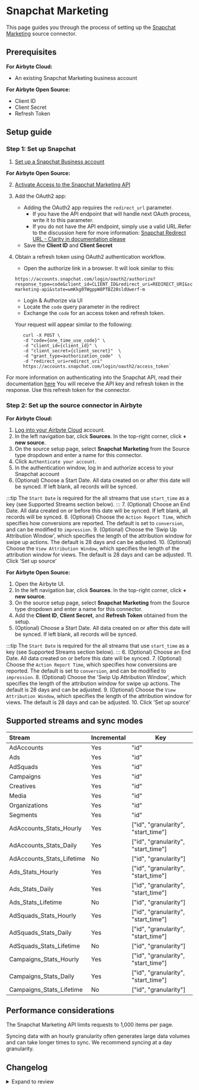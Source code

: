 # Snapchat Marketing

This page guides you through the process of setting up the [Snapchat Marketing](https://marketingapi.snapchat.com/docs/) source connector.

## Prerequisites

<!-- env:cloud -->

**For Airbyte Cloud:**

- An existing Snapchat Marketing business account
<!-- /env:cloud -->

<!-- env:oss -->

**For Airbyte Open Source:**

- Client ID
- Client Secret
- Refresh Token

<!-- /env:oss -->

## Setup guide

### Step 1: Set up Snapchat

1. [Set up a Snapchat Business account](https://businesshelp.snapchat.com/s/article/get-started?language=en_US)

<!-- env:oss -->

**For Airbyte Open Source:**

2. [Activate Access to the Snapchat Marketing API](https://businesshelp.snapchat.com/s/article/api-apply?language=en_US)
3. Add the OAuth2 app:
   - Adding the OAuth2 app requires the `redirect_url` parameter.
     - If you have the API endpoint that will handle next OAuth process, write it to this parameter.
     - If you do not have the API endpoint, simply use a valid URL.Refer to the discussion here for more information: [Snapchat Redirect URL - Clarity in documentation please](https://github.com/Snap-Kit/bitmoji-sample/issues/3)
   - Save the **Client ID** and **Client Secret**
4. Obtain a refresh token using OAuth2 authentication workflow.
   - Open the authorize link in a browser. It will look similar to this:
   ```
   https://accounts.snapchat.com/login/oauth2/authorize?response_type=code&client_id=CLIENT_ID&redirect_uri=REDIRECT_URI&scope=snapchat-marketing-api&state=wmKkg0TWgppW8PTBZ20sldUwerf-m
   ```
   - Login & Authorize via UI
   - Locate the `code` query parameter in the redirect
   - Exchange the `code` for an access token and refresh token.

   Your request will appear similar to the following:

   ```text
      curl -X POST \
      -d "code={one_time_use_code}" \
      -d "client_id={client_id}" \
      -d "client_secret={client_secret}"  \
      -d "grant_type=authorization_code"  \
      -d "redirect_uri=redirect_uri"
      https://accounts.snapchat.com/login/oauth2/access_token`
   ```

For more information on authenticating into the Snapchat API, read their documentation [here](https://marketingapi.snapchat.com/docs/#authentication)
   You will receive the API key and refresh token in the response. Use this refresh token for the connector.
   <!-- /env:oss -->

### Step 2: Set up the source connector in Airbyte

<!-- env:cloud -->

**For Airbyte Cloud:**

1. [Log into your Airbyte Cloud](https://cloud.airbyte.com/workspaces) account.
2. In the left navigation bar, click **Sources**. In the top-right corner, click **+ new source**.
3. On the source setup page, select **Snapchat Marketing** from the Source type dropdown and enter a name for this connector.
4. Click `Authenticate your account`.
5. In the authentication window, log in and authorize access to your Snapchat account
6. (Optional) Choose a Start Date. All data created on or after this date will be synced. If left blank, all records will be synced.

:::tip
The `Start Date` is required for the all streams that use `start_time` as a key (see Supported Streams section below).
:::
7. (Optional) Choose an End Date. All data created on or before this date will be synced. If left blank, all records will be synced.
8. (Optional) Choose the `Action Report Time`, which specifies how conversions are reported. The default is set to `conversion`, and can be modified to `impression`.
9. (Optional) Choose the 'Swip Up Attribution Window', which specifies the length of the attribution window for swipe up actions. The default is 28 days and can be adjusted.
10. (Optional) Choose the `View Attribution Window`, which specifies the length of the attribution window for views. The default is 28 days and can be adjusted.
11. Click 'Set up source'
<!-- /env:cloud -->

<!-- env:oss -->

**For Airbyte Open Source:**

1. Open the Airbyte UI.
2. In the left navigation bar, click **Sources**. In the top-right corner, click **+ new source**.
3. On the source setup page, select **Snapchat Marketing** from the Source type dropdown and enter a name for this connector.
4. Add the **Client ID**, **Client Secret**, and **Refresh Token** obtained from the setup.
5. (Optional) Choose a Start Date. All data created on or after this date will be synced. If left blank, all records will be synced.

:::tip
The `Start Date` is required for the all streams that use `start_time` as a key (see Supported Streams section below).
:::
6. (Optional) Choose an End Date. All data created on or before this date will be synced.
7. (Optional) Choose the `Action Report Time`, which specifies how conversions are reported. The default is set to `conversion`, and can be modified to `impression`.
8. (Optional) Choose the 'Swip Up Attribution Window', which specifies the length of the attribution window for swipe up actions. The default is 28 days and can be adjusted.
9. (Optional) Choose the `View Attribution Window`, which specifies the length of the attribution window for views. The default is 28 days and can be adjusted.
10. Click 'Set up source'
<!-- /env:oss -->

## Supported streams and sync modes

| Stream                  | Incremental | Key                                 |
|:------------------------|:------------|-------------------------------------|
| AdAccounts              | Yes         | "id"                                |
| Ads                     | Yes         | "id"                                |
| AdSquads                | Yes         | "id"                                |
| Campaigns               | Yes         | "id"                                |
| Creatives               | Yes         | "id"                                |
| Media                   | Yes         | "id"                                |
| Organizations           | Yes         | "id"                                |
| Segments                | Yes         | "id"                                |
| AdAccounts_Stats_Hourly   | Yes         | ["id", "granularity", "start_time"] |
| AdAccounts_Stats_Daily    | Yes         | ["id", "granularity", "start_time"] |
| AdAccounts_Stats_Lifetime | No          | ["id", "granularity"]               |
| Ads_Stats_Hourly          | Yes         | ["id", "granularity", "start_time"] |
| Ads_Stats_Daily           | Yes         | ["id", "granularity", "start_time"] |
| Ads_Stats_Lifetime        | No          | ["id", "granularity"]               |
| AdSquads_Stats_Hourly     | Yes         | ["id", "granularity", "start_time"] |
| AdSquads_Stats_Daily      | Yes         | ["id", "granularity", "start_time"] |
| AdSquads_Stats_Lifetime   | No          | ["id", "granularity"]               |
| Campaigns_Stats_Hourly    | Yes         | ["id", "granularity", "start_time"] |
| Campaigns_Stats_Daily     | Yes         | ["id", "granularity", "start_time"] |
| Campaigns_Stats_Lifetime  | No          | ["id", "granularity"]               |

## Performance considerations

The Snapchat Marketing API limits requests to 1,000 items per page.

Syncing data with an hourly granularity often generates large data volumes and can take longer times to sync. We recommend syncing at a day granularity.

## Changelog

<details>
  <summary>Expand to review</summary>

| Version    | Date       | Pull Request                                             | Subject                                                                        |
|:-----------|:-----------|:---------------------------------------------------------|:-------------------------------------------------------------------------------|
| 1.5.19 | 2025-09-16 | [66264](https://github.com/airbytehq/airbyte/pull/66264) | Update dependencies |
| 1.5.18 | 2025-09-09 | [65393](https://github.com/airbytehq/airbyte/pull/65393) | Update dependencies |
| 1.5.17 | 2025-08-14 | [64940](https://github.com/airbytehq/airbyte/pull/64940) | Re-release connector with fixed docker image entrypoint |
| 1.5.16 | 2025-08-11 | [63276](https://github.com/airbytehq/airbyte/pull/63276) | Fix start time for stats streams |
| 1.5.15 | 2025-08-09 | [64480](https://github.com/airbytehq/airbyte/pull/64480) | Update dependencies |
| 1.5.14 | 2025-07-26 | [63088](https://github.com/airbytehq/airbyte/pull/63088) | Update dependencies |
| 1.5.13 | 2025-07-02 | [62488](https://github.com/airbytehq/airbyte/pull/62488) | Fix end datetime to include today |
| 1.5.12 | 2025-06-28 | [60513](https://github.com/airbytehq/airbyte/pull/60513) | Update dependencies |
| 1.5.11 | 2025-05-10 | [60113](https://github.com/airbytehq/airbyte/pull/60113) | Update dependencies |
| 1.5.10 | 2025-05-04 | [59625](https://github.com/airbytehq/airbyte/pull/59625) | Update dependencies |
| 1.5.9 | 2025-04-27 | [58395](https://github.com/airbytehq/airbyte/pull/58395) | Update dependencies |
| 1.5.8 | 2025-04-12 | [57957](https://github.com/airbytehq/airbyte/pull/57957) | Update dependencies |
| 1.5.7 | 2025-04-05 | [57412](https://github.com/airbytehq/airbyte/pull/57412) | Update dependencies |
| 1.5.6 | 2025-03-29 | [56907](https://github.com/airbytehq/airbyte/pull/56907) | Update dependencies |
| 1.5.5 | 2025-03-22 | [56300](https://github.com/airbytehq/airbyte/pull/56300) | Update dependencies |
| 1.5.4 | 2025-03-08 | [55595](https://github.com/airbytehq/airbyte/pull/55595) | Update dependencies |
| 1.5.3 | 2025-03-01 | [54546](https://github.com/airbytehq/airbyte/pull/54546) | Update dependencies |
| 1.5.2 | 2025-02-15 | [54091](https://github.com/airbytehq/airbyte/pull/54091) | Update dependencies |
| 1.5.1 | 2025-02-08 | [53569](https://github.com/airbytehq/airbyte/pull/53569) | Update dependencies |
| 1.5.0 | 2024-11-26 | [44170](https://github.com/airbytehq/airbyte/pull/44170) | Added Optional filters - Organization & Ad Account IDs |
| 1.4.2 | 2025-02-01 | [53083](https://github.com/airbytehq/airbyte/pull/53083) | Update dependencies |
| 1.4.1 | 2025-01-25 | [52403](https://github.com/airbytehq/airbyte/pull/52403) | Update dependencies |
| 1.4.0 | 2025-01-23 | [52110](https://github.com/airbytehq/airbyte/pull/52110) | Make incremental per-partition streams concurrent |
| 1.3.7 | 2025-01-18 | [51999](https://github.com/airbytehq/airbyte/pull/51999) | Update dependencies |
| 1.3.6 | 2025-01-11 | [51431](https://github.com/airbytehq/airbyte/pull/51431) | Update dependencies |
| 1.3.5 | 2024-12-28 | [50796](https://github.com/airbytehq/airbyte/pull/50796) | Update dependencies |
| 1.3.4 | 2024-12-21 | [50308](https://github.com/airbytehq/airbyte/pull/50308) | Update dependencies |
| 1.3.3 | 2024-12-14 | [49414](https://github.com/airbytehq/airbyte/pull/49414) | Update dependencies |
| 1.3.2 | 2024-11-05 | [48375](https://github.com/airbytehq/airbyte/pull/48375) | Re-implement advanced_auth in connector spec |
| 1.3.1 | 2024-10-29 | [47837](https://github.com/airbytehq/airbyte/pull/47837) | Update dependencies |
| 1.3.0 | 2024-10-15 | [46927](https://github.com/airbytehq/airbyte/pull/46927) | Promoting release candidate 1.3.0-rc.1 to a main version. |
| 1.3.0-rc.1 | 2024-10-08 | [46570](https://github.com/airbytehq/airbyte/pull/46570) | Migrate to Manifest-only |
| 1.2.12     | 2024-10-12 | [46800](https://github.com/airbytehq/airbyte/pull/46800) | Update dependencies |
| 1.2.11     | 2024-10-05 | [46419](https://github.com/airbytehq/airbyte/pull/46419) | Update dependencies |
| 1.2.10     | 2024-09-28 | [46106](https://github.com/airbytehq/airbyte/pull/46106) | Update dependencies |
| 1.2.9      | 2024-09-21 | [45780](https://github.com/airbytehq/airbyte/pull/45780) | Update dependencies |
| 1.2.8      | 2024-09-14 | [45477](https://github.com/airbytehq/airbyte/pull/45477) | Update dependencies |
| 1.2.7      | 2024-09-07 | [45278](https://github.com/airbytehq/airbyte/pull/45278) | Update dependencies |
| 1.2.6      | 2024-08-31 | [44998](https://github.com/airbytehq/airbyte/pull/44998) | Update dependencies |
| 1.2.5      | 2024-08-24 | [44735](https://github.com/airbytehq/airbyte/pull/44735) | Update dependencies |
| 1.2.4      | 2024-08-17 | [43859](https://github.com/airbytehq/airbyte/pull/43859) | Update dependencies |
| 1.2.3      | 2024-08-12 | [43826](https://github.com/airbytehq/airbyte/pull/43826) | Fixed the bug with the missing `spend` field to supported `*_stats_*` streams |
| 1.2.2      | 2024-08-10 | [43539](https://github.com/airbytehq/airbyte/pull/43539) | Update dependencies |
| 1.2.1      | 2024-08-03 | [43174](https://github.com/airbytehq/airbyte/pull/43174) | Update dependencies |
| 1.2.0      | 2024-07-31 | [42010](https://github.com/airbytehq/airbyte/pull/42010) | Migrate to CDK v4.1.0 |
| 1.1.2      | 2024-07-27 | [42680](https://github.com/airbytehq/airbyte/pull/42680) | Update dependencies |
| 1.1.1      | 2024-07-20 | [42366](https://github.com/airbytehq/airbyte/pull/42366) | Update dependencies |
| 1.1.0      | 2024-07-16 | [42009](https://github.com/airbytehq/airbyte/pull/42009) | Migrate to CDK v2.4.0 |
| 1.0.3      | 2024-07-13 | [41855](https://github.com/airbytehq/airbyte/pull/41855) | Update dependencies |
| 1.0.2      | 2024-07-10 | [41547](https://github.com/airbytehq/airbyte/pull/41547) | Update dependencies |
| 1.0.1      | 2024-07-09 | [40132](https://github.com/airbytehq/airbyte/pull/40132) | Update dependencies |
| 1.0.0      | 2024-06-20 | [39507](https://github.com/airbytehq/airbyte/pull/39507) | Migrate to low-code CDK and add incremental functionality to `organizations` |
| 0.6.2      | 2024-05-22 | [38574](https://github.com/airbytehq/airbyte/pull/38574) | Update authenticator package |
| 0.6.1      | 2024-04-24 | [36662](https://github.com/airbytehq/airbyte/pull/36662) | Schema descriptions |
| 0.6.0      | 2024-04-10 | [30586](https://github.com/airbytehq/airbyte/pull/30586) | Add `attribution_windows`,`action_report_time` as optional configurable params |
| 0.5.0      | 2024-03-19 | [36267](https://github.com/airbytehq/airbyte/pull/36267) | Pin airbyte-cdk version to `^0` |
| 0.4.0      | 2024-02-27 | [35660](https://github.com/airbytehq/airbyte/pull/35660) | Add new fields to streams `ads`, `adsquads`, `creatives`, and `media` |
| 0.3.2      | 2024-02-12 | [35171](https://github.com/airbytehq/airbyte/pull/35171) | Manage dependencies with Poetry. |
| 0.3.0      | 2023-05-22 | [26358](https://github.com/airbytehq/airbyte/pull/26358) | Remove deprecated authSpecification in favour of advancedAuth |
| 0.2.0      | 2023-05-10 | [25948](https://github.com/airbytehq/airbyte/pull/25948) | Introduce new field in the `Campaigns` stream schema |
| 0.1.16     | 2023-04-20 | [20897](https://github.com/airbytehq/airbyte/pull/20897) | Add missing fields to Basic Stats schema |
| 0.1.15     | 2023-03-02 | [22869](https://github.com/airbytehq/airbyte/pull/22869) | Specified date formatting in specification |
| 0.1.14     | 2023-02-10 | [22808](https://github.com/airbytehq/airbyte/pull/22808) | Enable default `AvailabilityStrategy` |
| 0.1.13     | 2023-01-27 | [22023](https://github.com/airbytehq/airbyte/pull/22023) | Set `AvailabilityStrategy` for streams explicitly to `None` |
| 0.1.12     | 2023-01-11 | [21267](https://github.com/airbytehq/airbyte/pull/21267) | Fix parse empty error response |
| 0.1.11     | 2022-12-23 | [20865](https://github.com/airbytehq/airbyte/pull/20865) | Handle 403 permission error |
| 0.1.10     | 2022-12-15 | [20537](https://github.com/airbytehq/airbyte/pull/20537) | Run on CDK 0.15.0 |
| 0.1.9      | 2022-12-14 | [20498](https://github.com/airbytehq/airbyte/pull/20498) | Fix output state when no records are read |
| 0.1.8      | 2022-10-05 | [17596](https://github.com/airbytehq/airbyte/pull/17596) | Retry 429 and 5xx errors when refreshing access token |
| 0.1.6      | 2022-07-21 | [14924](https://github.com/airbytehq/airbyte/pull/14924) | Remove `additionalProperties` field from specs |
| 0.1.5      | 2022-07-13 | [14577](https://github.com/airbytehq/airbyte/pull/14577) | Added stats streams hourly, daily, lifetime |
| 0.1.4      | 2021-12-07 | [8429](https://github.com/airbytehq/airbyte/pull/8429) | Update titles and descriptions |
| 0.1.3      | 2021-11-10 | [7811](https://github.com/airbytehq/airbyte/pull/7811) | Add oauth2.0, fix stream_state |
| 0.1.2      | 2021-11-08 | [7499](https://github.com/airbytehq/airbyte/pull/7499) | Remove base-python dependencies |
| 0.1.1      | 2021-07-29 | [5072](https://github.com/airbytehq/airbyte/pull/5072) | Fix bug with incorrect stream_state value |
| 0.1.0      | 2021-07-26 | [4843](https://github.com/airbytehq/airbyte/pull/4843) | Initial release supporting the Snapchat Marketing API |

</details>
